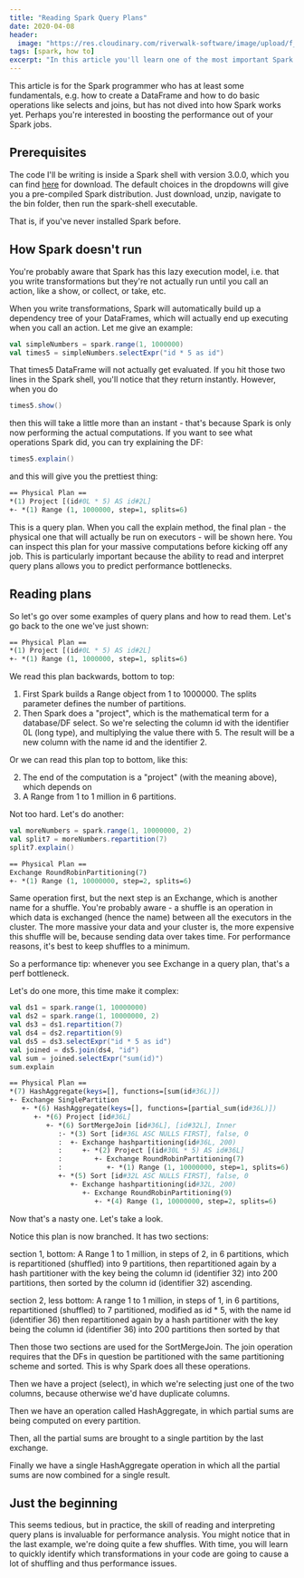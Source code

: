 ```yaml
---
title: "Reading Spark Query Plans"
date: 2020-04-08
header:
  image: "https://res.cloudinary.com/riverwalk-software/image/upload/f_auto,q_auto:good,c_auto,w_1200,h_300,g_auto,ar_4.0,fl_progressive/vlfjqjardopi8yq2hjtd"
tags: [spark, how to]
excerpt: "In this article you'll learn one of the most important Spark skill: reading how your job will run. This is foundational to any further Spark optimization."
---
```

This article is for the Spark programmer who has at least some fundamentals, e.g. how to create a DataFrame and how to do basic operations like selects and joins, but has not dived into how Spark works yet. Perhaps you're interested in boosting the performance out of your Spark jobs.

## Prerequisites

The code I'll be writing is inside a Spark shell with version 3.0.0, which you can find <a href = "https://spark.apache.org/downloads.html">here</a> for download. The default choices in the dropdowns will give you a pre-compiled Spark distribution. Just download, unzip, navigate to the bin folder, then run the spark-shell executable.

That is, if you've never installed Spark before.

## How Spark doesn't run

You're probably aware that Spark has this lazy execution model, i.e. that you write transformations but they're not actually run until you call an action, like a show, or collect, or take, etc.

When you write transformations, Spark will automatically build up a dependency tree of your DataFrames, which will actually end up executing when you call an action. Let me give an example:

```scala
val simpleNumbers = spark.range(1, 1000000)
val times5 = simpleNumbers.selectExpr("id * 5 as id")
```

That times5 DataFrame will not actually get evaluated. If you hit those two lines in the Spark shell, you'll notice that they return instantly. However, when you do

```scala
times5.show()
```

then this will take a little more than an instant - that's because Spark is only now performing the actual computations. If you want to see what operations Spark did, you can try explaining the DF:

```scala
times5.explain()
```

and this will give you the prettiest thing:

```Perl
== Physical Plan ==
*(1) Project [(id#0L * 5) AS id#2L]
+- *(1) Range (1, 1000000, step=1, splits=6)
```

This is a query plan. When you call the explain method, the final plan - the physical one that will actually be run on executors - will be shown here. You can inspect this plan for your massive computations before kicking off any job. This is particularly important because the ability to read and interpret query plans allows you to predict performance bottlenecks.

## Reading plans

So let's go over some examples of query plans and how to read them. Let's go back to the one we've just shown:

```Perl
== Physical Plan ==
*(1) Project [(id#0L * 5) AS id#2L]
+- *(1) Range (1, 1000000, step=1, splits=6)
```

We read this plan backwards, bottom to top:

1) First Spark builds a Range object from 1 to 1000000. The splits parameter defines the number of partitions.
2) Then Spark does a "project", which is the mathematical term for a database/DF select. So we're selecting the column id with the identifier 0L (long type), and multiplying the value there with 5. The result will be a new column with the name id and the identifier 2.

Or we can read this plan top to bottom, like this:

2) The end of the computation is a "project" (with the meaning above), which depends on
1) A Range from 1 to 1 million in 6 partitions.

Not too hard. Let's do another:

```scala
val moreNumbers = spark.range(1, 10000000, 2)
val split7 = moreNumbers.repartition(7)
split7.explain()
```

```Perl
== Physical Plan ==
Exchange RoundRobinPartitioning(7)
+- *(1) Range (1, 10000000, step=2, splits=6)
```

Same operation first, but the next step is an Exchange, which is another name for a shuffle. You're probably aware - a shuffle is an operation in which data is exchanged (hence the name) between all the executors in the cluster. The more massive your data and your cluster is, the more expensive this shuffle will be, because sending data over takes time. For performance reasons, it's best to keep shuffles to a minimum.

So a performance tip: whenever you see Exchange in a query plan, that's a perf bottleneck.

Let's do one more, this time make it complex:

```scala
val ds1 = spark.range(1, 10000000)
val ds2 = spark.range(1, 10000000, 2)
val ds3 = ds1.repartition(7)
val ds4 = ds2.repartition(9)
val ds5 = ds3.selectExpr("id * 5 as id")
val joined = ds5.join(ds4, "id")
val sum = joined.selectExpr("sum(id)")
sum.explain
```

```Perl
== Physical Plan ==
*(7) HashAggregate(keys=[], functions=[sum(id#36L)])
+- Exchange SinglePartition
   +- *(6) HashAggregate(keys=[], functions=[partial_sum(id#36L)])
      +- *(6) Project [id#36L]
         +- *(6) SortMergeJoin [id#36L], [id#32L], Inner
            :- *(3) Sort [id#36L ASC NULLS FIRST], false, 0
            :  +- Exchange hashpartitioning(id#36L, 200)
            :     +- *(2) Project [(id#30L * 5) AS id#36L]
            :        +- Exchange RoundRobinPartitioning(7)
            :           +- *(1) Range (1, 10000000, step=1, splits=6)
            +- *(5) Sort [id#32L ASC NULLS FIRST], false, 0
               +- Exchange hashpartitioning(id#32L, 200)
                  +- Exchange RoundRobinPartitioning(9)
                     +- *(4) Range (1, 10000000, step=2, splits=6)
```

Now that's a nasty one. Let's take a look.

Notice this plan is now branched. It has two sections:

section 1, bottom:
    A Range 1 to 1 million, in steps of 2, in 6 partitions,
    which is repartitioned (shuffled) into 9 partitions,
    then repartitioned again by a hash partitioner with the key being the column id (identifier 32) into 200 partitions,
    then sorted by the column id (identifier 32) ascending.

section 2, less bottom:
    A range 1 to 1 million, in steps of 1, in 6 partitions,
    repartitioned (shuffled) to 7 partitioned,
    modified as id * 5, with the name id (identifier 36)
    then repartitioned again by a hash partitioner with the key being the column id (identifier 36) into 200 partitions
    then sorted by that

Then those two sections are used for the SortMergeJoin. The join operation requires that the DFs in question be partitioned with the same partitioning scheme and sorted. This is why Spark does all these operations.

Then we have a project (select), in which we're selecting just one of the two columns, because otherwise we'd have duplicate columns.

Then we have an operation called HashAggregate, in which partial sums are being computed on every partition.

Then, all the partial sums are brought to a single partition by the last exchange.

Finally we have a single HashAggregate operation in which all the partial sums are now combined for a single result.

## Just the beginning

This seems tedious, but in practice, the skill of reading and interpreting query plans is invaluable for performance analysis. You might notice that in the last example, we're doing quite a few shuffles. With time, you will learn to quickly identify which transformations in your code are going to cause a lot of shuffling and thus performance issues.
